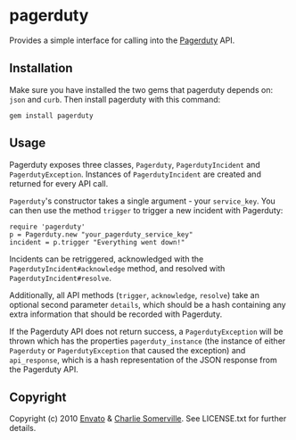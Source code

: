 pagerduty
=========

Provides a simple interface for calling into the [Pagerduty](http://pagerduty.com) API.

Installation
------------

Make sure you have installed the two gems that pagerduty depends on: `json` and `curb`. Then install pagerduty with this command:

    gem install pagerduty

Usage
-----

Pagerduty exposes three classes, `Pagerduty`, `PagerdutyIncident` and `PagerdutyException`. Instances of `PagerdutyIncident` are created and returned for every API call.

`Pagerduty`'s constructor takes a single argument - your `service_key`. You can then use the method `trigger` to trigger a new incident with Pagerduty:

    require 'pagerduty'
    p = Pagerduty.new "your_pagerduty_service_key"
    incident = p.trigger "Everything went down!"

Incidents can be retriggered, acknowledged with the `PagerdutyIncident#acknowledge` method, and resolved with `PagerdutyIncident#resolve`.

Additionally, all API methods (`trigger`, `acknowledge`, `resolve`) take an optional second parameter `details`, which should be a hash containing any extra information that should be recorded with Pagerduty.

If the Pagerduty API does not return success, a `PagerdutyException` will be thrown which has the properties `pagerduty_instance` (the instance of either `Pagerduty` or `PagerdutyException` that caused the exception) and `api_response`, which is a hash representation of the JSON response from the Pagerduty API.

Copyright
---------

Copyright (c) 2010 [Envato](http://envato.com) & [Charlie Somerville](http://charliesomerville.com). See LICENSE.txt for further details.

